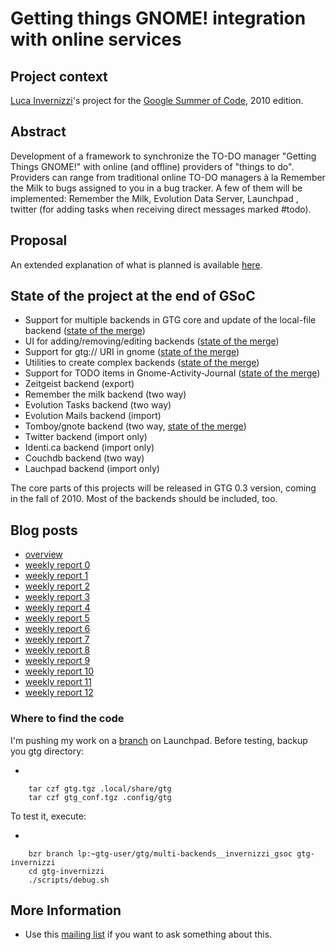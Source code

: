 # Getting things GNOME! integration with online services

## Project context

[Luca Invernizzi](http://allievi.sssup.it/invernizzi)'s project for the
[Google Summer of Code](http://socghop.appspot.com/), 2010 edition.

## Abstract

Development of a framework to synchronize the TO-DO manager "Getting
Things GNOME!" with online (and offline) providers of "things to do".
Providers can range from traditional online TO-DO managers à la Remember
the Milk to bugs assigned to you in a bug tracker. A few of them will be
implemented: Remember the Milk, Evolution Data Server, Launchpad ,
twitter (for adding tasks when receiving direct messages marked #todo).

## Proposal

An extended explanation of what is planned is available [here](index).

## State of the project at the end of GSoC

- Support for multiple backends in GTG core and update of the
  local-file backend ([state of the merge](https://code.edge.launchpad.net/~gtg-user/gtg/backends-main/+merge/32583))
- UI for adding/removing/editing backends ([state of the merge](https://code.edge.launchpad.net/~gtg-user/gtg/backends-window/+merge/32005))
- Support for gtg:// URI in gnome ([state of the merge](https://code.edge.launchpad.net/~gtg-user/gtg/uri-support/+merge/32128))
- Utilities to create complex backends ([state of the merge](https://code.edge.launchpad.net/~gtg-user/gtg/backends-utils/+merge/32278))
- Support for TODO items in Gnome-Activity-Journal ([state of the merge](https://code.edge.launchpad.net/~invernizzi/gnome-activity-journal/GAJ-todo-gtg/+merge/28799))
- Zeitgeist backend (export)
- Remember the milk backend (two way)
- Evolution Tasks backend (two way)
- Evolution Mails backend (import)
- Tomboy/gnote backend (two way, [state of the merge](https://code.edge.launchpad.net/~gtg-user/gtg/tomboy-backend/+merge/32641))
- Twitter backend (import only)
- Identi.ca backend (import only)
- Couchdb backend (two way)
- Lauchpad backend (import only)

The core parts of this projects will be released in GTG 0.3 version,
coming in the fall of 2010. Most of the backends should be included,
too.

## Blog posts

- [overview](http://allievi.sssup.it/techblog/?p=246)
- [weekly report 0](http://allievi.sssup.it/techblog/?p=307)
- [weekly report 1](http://allievi.sssup.it/techblog/?p=323)
- [weekly report 2](http://allievi.sssup.it/techblog/?p=352)
- [weekly report 3](http://allievi.sssup.it/techblog/?p=368)
- [weekly report 4](http://allievi.sssup.it/techblog/?p=393)
- [weekly report 5](http://allievi.sssup.it/techblog/?p=412)
- [weekly report 6](http://allievi.sssup.it/techblog/?p=427)
- [weekly report 7](http://allievi.sssup.it/techblog/?p=465)
- [weekly report 8](http://allievi.sssup.it/techblog/?p=483)
- [weekly report 9](http://allievi.sssup.it/techblog/?p=517)
- [weekly report 10](http://allievi.sssup.it/techblog/?p=527)
- [weekly report 11](http://allievi.sssup.it/techblog/?p=542)
- [weekly report 12](https://lists.launchpad.net/gtg-gsoc/msg00078.html)

### Where to find the code

I'm pushing my work on a
[branch](https://code.edge.launchpad.net/~gtg-user/gtg/multi-backends__invernizzi_gsoc)
on Launchpad. Before testing, backup you gtg directory:

-   

        tar czf gtg.tgz .local/share/gtg
        tar czf gtg_conf.tgz .config/gtg

To test it, execute:

-   

        bzr branch lp:~gtg-user/gtg/multi-backends__invernizzi_gsoc gtg-invernizzi
        cd gtg-invernizzi
        ./scripts/debug.sh

## More Information

- Use this [mailing list](https://edge.launchpad.net/~gtg-user) if you
  want to ask something about this.

